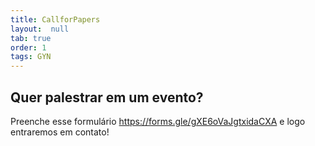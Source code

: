 ```yaml
---
title: CallforPapers
layout:  null
tab: true
order: 1
tags: GYN
---
```


## Quer palestrar em um evento?

Preenche esse formulário https://forms.gle/gXE6oVaJgtxidaCXA e logo entraremos em contato!